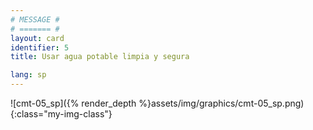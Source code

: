 ```yaml
---
# MESSAGE #
# ======= #
layout: card
identifier: 5
title: Usar agua potable limpia y segura

lang: sp
---
```


![cmt-05_sp]({% render_depth %}assets/img/graphics/cmt-05_sp.png){:class="my-img-class"}
